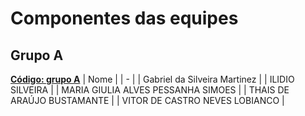 # Componentes das equipes

## Grupo A
**[Código: grupo A](grupoA.ino)**
| Nome |
| - |
| Gabriel da Silveira Martinez |
| ILIDIO SILVEIRA |
| MARIA GIULIA ALVES PESSANHA SIMOES |
| THAIS DE ARAÚJO BUSTAMANTE |
| VITOR DE CASTRO NEVES LOBIANCO |
